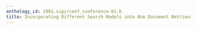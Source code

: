 ```yaml
---
anthology_id: 1981.sigirconf_conference-81.6
title: Incorporating Different Search Models into One Document Retrieval System
---
```

